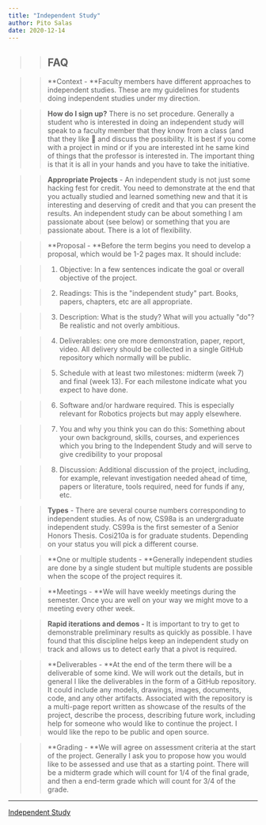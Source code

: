 ```yaml
---
title: "Independent Study"
author: Pito Salas
date: 2020-12-14
---
```



>>

>> ## FAQ

>>

>> **Context - **Faculty members have different approaches to independent
studies. These are my guidelines for students doing independent studies under
my direction.

>>

>> **How do I sign up?** There is no set procedure. Generally a student who is
interested in doing an independent study will speak to a faculty member that
they know from a class (and that they like 🙂 and discuss the possibility. It
is best if you come with a project in mind or if you are interested int he
same kind of things that the professor is interested in. The important thing
is that it is all in your hands and you have to take the initiative.

>>

>> **Appropriate Projects** - An independent study is not just some hacking
fest for credit. You need to demonstrate at the end that you actually studied
and learned something new and that it is interesting and deserving of credit
and that you can present the results. An independent study can be about
something I am passionate about (see below) or something that you are
passionate about. There is a lot of flexibility.

>>

>> **Proposal - **Before the term begins you need to develop a proposal, which
would be 1-2 pages max. It should include:

>>

>>   1. Objective: In a few sentences indicate the goal or overall objective
of the project.

>>   2. Readings: This is the "independent study" part. Books, papers,
chapters, etc are all appropriate.

>>   3. Description: What is the study? What will you actually "do"? Be
realistic and not overly ambitious.

>>   4. Deliverables: one ore more demonstration, paper, report, video. All
delivery should be collected in a single GitHub repository which normally will
be public.

>>   5. Schedule with at least two milestones: midterm (week 7) and final
(week 13). For each milestone indicate what you expect to have done.

>>   6. Software and/or hardware required. This is especially relevant for
Robotics projects but may apply elsewhere.

>>   7. You and why you think you can do this: Something about your own
background, skills, courses, and experiences which you bring to the
Independent Study and will serve to give credibility to your proposal

>>   8. Discussion: Additional discussion of the project, including, for
example, relevant investigation needed ahead of time, papers or literature,
tools required, need for funds if any, etc.

>>

>>

>> **Types** - There are several course numbers corresponding to independent
studies. As of now, CS98a is an undergraduate independent study. CS99a is the
first semester of a Senior Honors Thesis. Cosi210a is for graduate students.
Depending on your status you will pick a different course.

>>

>> **One or multiple students - **Generally independent studies are done by a
single student but multiple students are possible when the scope of the
project requires it.

>>

>> **Meetings - **We will have weekly meetings during the semester. Once you
are well on your way we might move to a meeting every other week.

>>

>> **Rapid iterations and demos -** It is important to try to get to
demonstrable preliminary results as quickly as possible. I have found that
this discipline helps keep an independent study on track and allows us to
detect early that a pivot is required.

>>

>> **Deliverables - **At the end of the term there will be a deliverable of
some kind. We will work out the details, but in general I like the
deliverables in the form of a GitHub repository. It could include any models,
drawings, images, documents, code, and any other artifacts. Associated with
the repository is a multi-page report written as showcase of the results of
the project, describe the process, describing future work, including help for
someone who would like to continue the project. I would like the repo to be
public and open source.

>>

>> **Grading - **We will agree on assessment criteria at the start of the
project. Generally I ask you to propose how you would like to be assessed and
use that as a starting point. There will be a midterm grade which will count
for 1/4 of the final grade, and then a end-term grade which will count for 3/4
of the grade.


---
[Independent Study](None)
